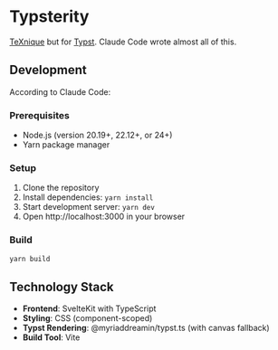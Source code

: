 # Typsterity

[TeXnique](https://texnique.xyz/) but for [Typst](https://typst.app/).
Claude Code wrote almost all of this.

## Development

According to Claude Code:

### Prerequisites

- Node.js (version 20.19+, 22.12+, or 24+)
- Yarn package manager

### Setup

1. Clone the repository
2. Install dependencies: `yarn install`
3. Start development server: `yarn dev`
4. Open http://localhost:3000 in your browser

### Build

```bash
yarn build
```

## Technology Stack

- **Frontend**: SvelteKit with TypeScript
- **Styling**: CSS (component-scoped)
- **Typst Rendering**: @myriaddreamin/typst.ts (with canvas fallback)
- **Build Tool**: Vite
